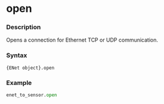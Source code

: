 ﻿# open

### Description

Opens a connection for Ethernet TCP or UDP communication.

### Syntax

`{ENet object}.open`

### Example

```python
enet_to_sensor.open
```
